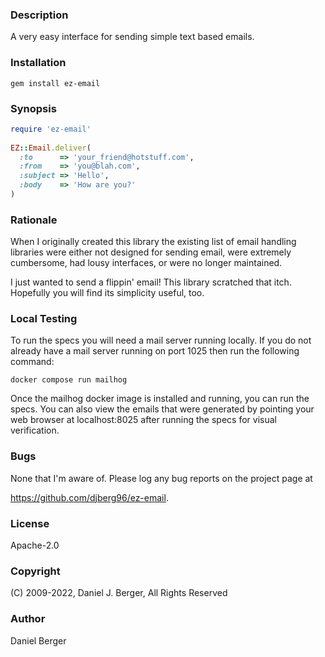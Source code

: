### Description
A very easy interface for sending simple text based emails.

### Installation
`gem install ez-email`

### Synopsis
```ruby
require 'ez-email'
   
EZ::Email.deliver(
  :to      => 'your_friend@hotstuff.com',
  :from    => 'you@blah.com',
  :subject => 'Hello',
  :body    => 'How are you?'
)
```
   
### Rationale

When I originally created this library the existing list of email handling
libraries were either not designed for sending email, were extremely cumbersome,
had lousy interfaces, or were no longer maintained.
   
I just wanted to send a flippin' email! This library scratched that itch.
Hopefully you will find its simplicity useful, too.

### Local Testing
To run the specs you will need a mail server running locally. If you do not
already have a mail server running on port 1025 then run the following command:

`docker compose run mailhog`

Once the mailhog docker image is installed and running, you can run the specs.
You can also view the emails that were generated by pointing your web browser
at localhost:8025 after running the specs for visual verification.

### Bugs

None that I'm aware of. Please log any bug reports on the project page at

https://github.com/djberg96/ez-email.

### License

Apache-2.0

### Copyright

(C) 2009-2022, Daniel J. Berger, All Rights Reserved
   
### Author

Daniel Berger
